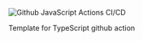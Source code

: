 ![Github JavaScript Actions CI/CD](https://github.com/dolittle/github-release-action/workflows/Github%20JavaScript%20Actions%20CI/CD/badge.svg)

Template for TypeScript github action
